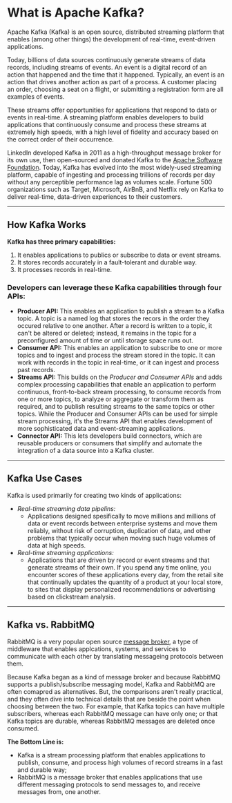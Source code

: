 # What is Apache Kafka?

Apache Kafka (Kafka) is an open source, distributed streaming platform that enables (among other things) the development of real-time, event-driven applications.

Today, billions of data sources continuously generate streams of data records, including streams of events. An event is a digital record of an action that happened and the time that it happened. Typically, an event is an action that drives another action as part of a process. A customer placing an order, choosing a seat on a flight, or submitting a registration form are all examples of events.

These streams offer opportunities for applications that respond to data or events in real-time. A streaming platform enables developers to build applications that continuously consume and process these streams at extremely high speeds, with a high level of fidelity and accuracy based on the correct order of their occurrence.

LinkedIn developed Kafka in 2011 as a high-throughput message broker for its own use, then open-sourced and donated Kafka to the <a href="https://kafka.apache.org/">Apache Software Foundation</a>. Today, Kafka has evolved into the most widely-used streaming platform, capable of ingesting and processing trillions of records per day without any perceptible performance lag as volumes scale. Fortune 500 organizations such as Target, Microsoft, AirBnB, and Netflix rely on Kafka to deliver real-time, data-driven experiences to their customers.

---

## How Kafka Works

**Kafka has three primary capabilities:**

1. It enables applications to publics or subscribe to data or event streams.
2. It stores records accurately in a fault-tolerant and durable way.
3. It processes records in real-time.

### **Developers can leverage these Kafka capabilities through four APIs:**

- **Producer API:** This enables an application to publish a stream to a Kafka topic. A topic is a named log that stores the recors in the order they occured relative to one another. After a record is written to a topic, it can't be altered or deleted; instead, it remains in the topic for a preconfigured amount of time or until storage space runs out.
- **Consumer API:** This enables an application to subscribe to one or more topics and to ingest and process the stream stored in the topic. It can work with records in the topic in real-time, or it can ingest and process past records.
- **Streams API:** This builds on the _Producer and Consumer APIs_ and adds complex processing capabilities that enable an application to perform continuous, front-to-back stream processing, to consume records from one or more topics, to analyze or aggregate or transform them as required, and to publish resulting streams to the same topics or other topics. While the Producer and Consumer APIs can be used for simple stream processing, it's the Streams API that enables development of more sophisticated data and event-streaming applications.
- **Connector API:** This lets developers build connectors, which are reusable producers or consumers that simplify and automate the integration of a data source into a Kafka cluster.

---

## Kafka Use Cases

Kafka is used primarily for creating two kinds of applications:

- _Real-time streaming data pipelins:_
  - Applications designed spesifically to move millions and millions of data or event records between enterprise systems and move them reliably, without risk of corruption, duplication of data, and other problems that typically occur when moving such huge volumes of data at high speeds.
- _Real-time streaming applications:_
  - Applications that are driven by record or event streams and that generate streams of their own. If you spend any time online, you encounter scores of these applications every day, from the retail site that continually updates the quantity of a product at your local store, to sites that display personalized recommendations or advertising based on clickstream analysis.

---

## Kafka vs. RabbitMQ

RabbitMQ is a very popular open source <a href="https://www.ibm.com/topics/message-brokers">message broker</a>, a type of middleware that enables applcations, systems, and services to communicate with each other by translating messageing protocols between them.

Because Kafka began as a kind of message broker and because RabbitMQ supports a publish/subscribe messaging model, Kafka and RabbitMQ are often comapred as alternatives. But, the comparisons aren't really practical, and they often dive into technical details that are beside the point when choosing between the two. For example, that Kafka topics can have multiple subscribers, whereas each RabbitMQ message can have only one; or that Kafka topics are durable, whereas RabbitMQ messages are deleted once consumed.

**The Bottom Line is:**

- Kafka is a stream processing platform that enables applications to publish, consume, and process high volumes of record streams in a fast and durable way;
- RabbitMQ is a message broker that enables applications that use different messaging protocols to send messages to, and receive messages from, one another.
